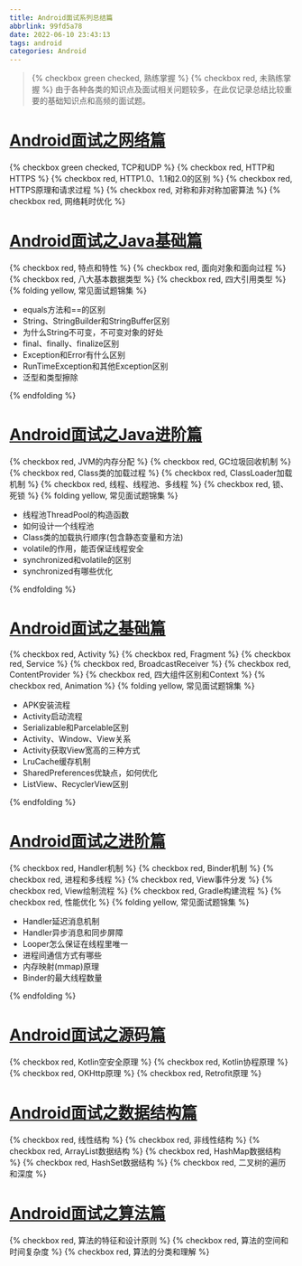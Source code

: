 ```yaml
---
title: Android面试系列总结篇
abbrlink: 99fd5a78
date: 2022-06-10 23:43:13
tags: android
categories: Android
---
```


> {% checkbox green checked, 熟练掌握 %} {% checkbox red, 未熟练掌握 %}
> 由于各种各类的知识点及面试相关问题较多，在此仅记录总结比较重要的基础知识点和高频的面试题。

# [Android面试之网络篇](a3e07e13.html)
{% checkbox green checked, TCP和UDP %}
{% checkbox red, HTTP和HTTPS %}
{% checkbox red, HTTP1.0、1.1和2.0的区别 %}
{% checkbox red, HTTPS原理和请求过程 %}
{% checkbox red, 对称和非对称加密算法 %}
{% checkbox red, 网络耗时优化 %}

# [Android面试之Java基础篇](49d5b74.html)
{% checkbox red, 特点和特性 %}
{% checkbox red, 面向对象和面向过程 %}
{% checkbox red, 八大基本数据类型 %}
{% checkbox red, 四大引用类型 %}
{% folding yellow, 常见面试题锦集 %}

- equals方法和==的区别
- String、StringBuilder和StringBuffer区别
- 为什么String不可变，不可变对象的好处
- final、finally、finalize区别
- Exception和Error有什么区别
- RunTimeException和其他Exception区别
- 泛型和类型擦除


{% endfolding %}

# [Android面试之Java进阶篇](2615f0a7.html)
{% checkbox red, JVM的内存分配 %}
{% checkbox red, GC垃圾回收机制 %}
{% checkbox red, Class类的加载过程 %}
{% checkbox red, ClassLoader加载机制 %}
{% checkbox red, 线程、线程池、多线程 %}
{% checkbox red, 锁、死锁 %}
{% folding yellow, 常见面试题锦集 %}

- 线程池ThreadPool的构造函数
- 如何设计一个线程池
- Class类的加载执行顺序(包含静态变量和方法)
- volatile的作用，能否保证线程安全
- synchronized和volatile的区别
- synchronized有哪些优化

{% endfolding %}

# [Android面试之基础篇](cb6039dc.html)
{% checkbox red, Activity %}
{% checkbox red, Fragment %}
{% checkbox red, Service %}
{% checkbox red, BroadcastReceiver %}
{% checkbox red, ContentProvider %}
{% checkbox red, 四大组件区别和Context %}
{% checkbox red, Animation %}
{% folding yellow, 常见面试题锦集 %}

- APK安装流程
- Activity启动流程
- Serializable和Parcelable区别
- Activity、Window、View关系
- Activity获取View宽高的三种方式
- LruCache缓存机制
- SharedPreferences优缺点，如何优化
- ListView、RecyclerView区别

{% endfolding %}

# [Android面试之进阶篇](e9e8920f.html)
{% checkbox red, Handler机制 %}
{% checkbox red, Binder机制 %}
{% checkbox red, 进程和多线程 %}
{% checkbox red, View事件分发 %}
{% checkbox red, View绘制流程 %}
{% checkbox red, Gradle构建流程 %}
{% checkbox red, 性能优化 %}
{% folding yellow, 常见面试题锦集 %}

- Handler延迟消息机制
- Handler异步消息和同步屏障
- Looper怎么保证在线程里唯一
- 进程间通信方式有哪些
- 内存映射(mmap)原理
- Binder的最大线程数量

{% endfolding %}

# [Android面试之源码篇](ad6a412c.html)
{% checkbox red, Kotlin空安全原理 %}
{% checkbox red, Kotlin协程原理 %}
{% checkbox red, OKHttp原理 %}
{% checkbox red, Retrofit原理 %}

# [Android面试之数据结构篇](ad6a412c.html)
{% checkbox red, 线性结构 %}
{% checkbox red, 非线性结构 %}
{% checkbox red, ArrayList数据结构 %}
{% checkbox red, HashMap数据结构 %}
{% checkbox red, HashSet数据结构 %}
{% checkbox red, 二叉树的遍历和深度 %}

# [Android面试之算法篇](b420aa0f.html)
{% checkbox red, 算法的特征和设计原则 %}
{% checkbox red, 算法的空间和时间复杂度 %}
{% checkbox red, 算法的分类和理解 %}